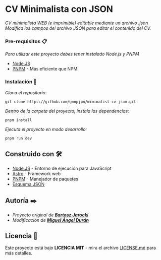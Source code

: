 # CV Minimalista con JSON

_CV minimalista WEB (e imprimible) editable mediante un archivo .json_
_Modifica los campos del archivo JSON para editar el contenido del CV._

### Pre-requisitos 📋

_Para utilizar este proyecto debes tener instalado Node.js y PNPM_
* [Node.JS](https://nodejs.org/en/download/)
* [PNPM](https://pnpm.io/es/installation) - Más eficiente que NPM

### Instalación 🔧

_Clona el repositorio:_
```
git clone https://github.com/gmnpjpn/minimalist-cv-json.git
```

_Dentro de la carpeta del proyecto, instala las dependencias:_
```
pnpm install
```

_Ejecuta el proyecto en modo desarrollo:_
```
pnpm run dev
```

## Construido con 🛠️

* [Node.JS](https://nodejs.org/en) - Entorno de ejecución para JavaScript
* [Astro](https://astro.build/) - Framework web
* [PNPM](https://pnpm.io/es/) - Manejador de paquetes
* [Esquema JSON](https://jsonresume.org/schema/)

## Autoría ✒️

* _Proyecto original de [**Bartosz Jarocki**](https://github.com/BartoszJarocki/cv)_
* _Modificación de [**Miguel Ángel Durán**](https://github.com/midudev/minimalist-portfolio-json)_

## Licencia 📄

Este proyecto está bajo **LICENCIA MIT** - mira el archivo [LICENSE.md](LICENSE.md) para más detalles.
